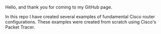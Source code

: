 Hello, and thank you for coming to my GitHub page.

In this repo I have created several examples of fundamental Cisco router configurations.
These examples were created from scratch using Cisco's Packet Tracer. 